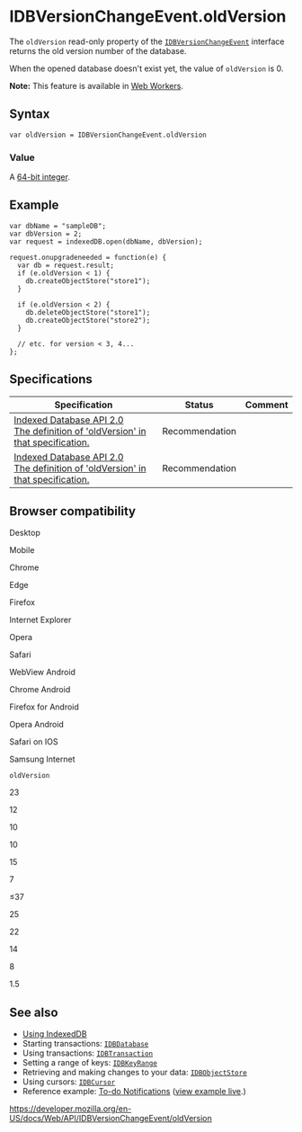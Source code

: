 IDBVersionChangeEvent.oldVersion
================================

The `oldVersion` read-only property of the [`IDBVersionChangeEvent`](../idbversionchangeevent) interface returns the old version number of the database.

When the opened database doesn't exist yet, the value of `oldVersion` is 0.

**Note:** This feature is available in [Web Workers](../web_workers_api).

Syntax
------

    var oldVersion = IDBVersionChangeEvent.oldVersion

### Value

A [64-bit integer](https://developer.mozilla.org/en-US/docs/NSPR_API_Reference/Long_Long_(64-bit)_Integers).

Example
-------

    var dbName = "sampleDB";
    var dbVersion = 2;
    var request = indexedDB.open(dbName, dbVersion);

    request.onupgradeneeded = function(e) {
      var db = request.result;
      if (e.oldVersion < 1) {
        db.createObjectStore("store1");
      }

      if (e.oldVersion < 2) {
        db.deleteObjectStore("store1");
        db.createObjectStore("store2");
      }

      // etc. for version < 3, 4...
    };

Specifications
--------------

<table><thead><tr class="header"><th>Specification</th><th>Status</th><th>Comment</th></tr></thead><tbody><tr class="odd"><td><a href="https://www.w3.org/TR/IndexedDB/#dom-idbversionchangeevent-oldversion">Indexed Database API 2.0<br />
<span class="small">The definition of 'oldVersion' in that specification.</span></a></td><td><span class="spec-rec">Recommendation</span></td><td></td></tr><tr class="even"><td><a href="https://www.w3.org/TR/IndexedDB/#dom-idbversionchangeevent-oldversion">Indexed Database API 2.0<br />
<span class="small">The definition of 'oldVersion' in that specification.</span></a></td><td><span class="spec-rec">Recommendation</span></td><td></td></tr></tbody></table>

Browser compatibility
---------------------

Desktop

Mobile

Chrome

Edge

Firefox

Internet Explorer

Opera

Safari

WebView Android

Chrome Android

Firefox for Android

Opera Android

Safari on IOS

Samsung Internet

`oldVersion`

23

12

10

10

15

7

≤37

25

22

14

8

1.5

See also
--------

-   [Using IndexedDB](../indexeddb_api/using_indexeddb)
-   Starting transactions: [`IDBDatabase`](../idbdatabase)
-   Using transactions: [`IDBTransaction`](../idbtransaction)
-   Setting a range of keys: [`IDBKeyRange`](../idbkeyrange)
-   Retrieving and making changes to your data: [`IDBObjectStore`](../idbobjectstore)
-   Using cursors: [`IDBCursor`](../idbcursor)
-   Reference example: [To-do Notifications](https://github.com/mdn/to-do-notifications/tree/gh-pages) ([view example live](https://mdn.github.io/to-do-notifications/).)

<a href="https://developer.mozilla.org/en-US/docs/Web/API/IDBVersionChangeEvent/oldVersion" class="_attribution-link">https://developer.mozilla.org/en-US/docs/Web/API/IDBVersionChangeEvent/oldVersion</a>
